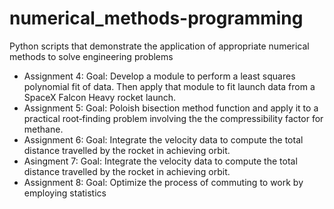 # numerical_methods-programming
Python scripts that demonstrate the application of appropriate numerical methods to solve engineering problems


- Assignment 4: Goal: Develop a module to perform a least squares polynomial fit of data. Then apply that module to 
fit launch data from a SpaceX Falcon Heavy rocket launch.
- Assignment 5: Goal: Poloish bisection method function and apply it to a practical root‐finding problem involving the the compressibility factor for methane.
- Assignment 6: Goal: Integrate the velocity data to compute the total distance travelled by the rocket in achieving orbit.
- Asingment 7: Goal: Integrate the velocity data to compute the total distance travelled by the rocket in achieving orbit.
- Assignment 8: Goal: Optimize the process of commuting to work by employing statistics
